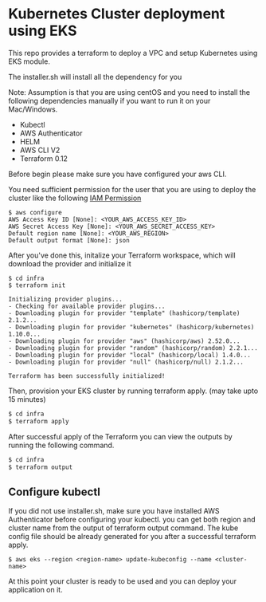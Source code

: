 # Kubernetes Cluster deployment using EKS

This repo provides a terraform to deploy a VPC and setup Kubernetes using EKS module.

The installer.sh will install all the dependency for you

Note: Assumption is that you are using centOS and you need to install the following dependencies manually if you want to run it on your Mac/Windows. 

 - Kubectl
 - AWS Authenticator
 - HELM
 - AWS CLI V2
 - Terraform 0.12

Before begin please make sure you have configured your aws CLI.

You need sufficient permission for the user that you are using to deploy the cluster like the following
[IAM Permission](https://github.com/terraform-aws-modules/terraform-aws-eks/blob/master/docs/iam-permissions.md)

```shell
$ aws configure
AWS Access Key ID [None]: <YOUR_AWS_ACCESS_KEY_ID>
AWS Secret Access Key [None]: <YOUR_AWS_SECRET_ACCESS_KEY>
Default region name [None]: <YOUR_AWS_REGION>
Default output format [None]: json
```

After you've done this, initalize your Terraform workspace, which will download the provider and initialize it

```shell
$ cd infra
$ terraform init

Initializing provider plugins...
- Checking for available provider plugins...
- Downloading plugin for provider "template" (hashicorp/template) 2.1.2...
- Downloading plugin for provider "kubernetes" (hashicorp/kubernetes) 1.10.0...
- Downloading plugin for provider "aws" (hashicorp/aws) 2.52.0...
- Downloading plugin for provider "random" (hashicorp/random) 2.2.1...
- Downloading plugin for provider "local" (hashicorp/local) 1.4.0...
- Downloading plugin for provider "null" (hashicorp/null) 2.1.2...

Terraform has been successfully initialized!
```

Then, provision your EKS cluster by running terraform apply. (may take upto 15 minutes)

```bash
$ cd infra
$ terraform apply 
```

After successful apply of the Terraform you can view the outputs by running the following command. 

```bash
$ cd infra
$ terraform output
```

## Configure kubectl 

If you did not use installer.sh, make sure you have installed AWS Authenticator before configuring your kubectl.
you can get both region and cluster name from the output of terraform output command. 
The kube config file should be already generated for you after a successful terraform apply. 


```shell
$ aws eks --region <region-name> update-kubeconfig --name <cluster-name>
```

At this point your cluster is ready to be used and you can deploy your application on it. 


